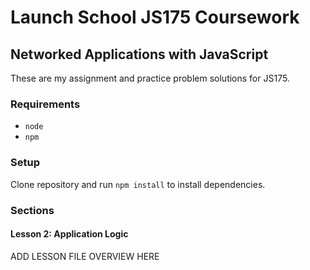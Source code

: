 # Launch School JS175 Coursework

## Networked Applications with JavaScript

These are my assignment and practice problem solutions for JS175.

### Requirements

- `node`
- `npm`

### Setup

Clone repository and run `npm install` to install dependencies.

### Sections

#### Lesson 2: Application Logic

ADD LESSON FILE OVERVIEW HERE
